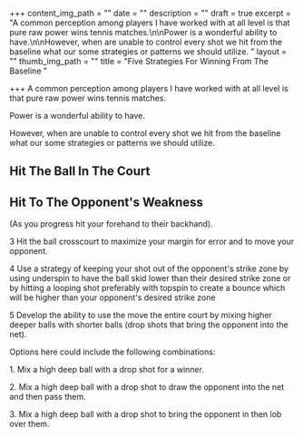 +++
content_img_path = ""
date = ""
description = ""
draft = true
excerpt = "A common perception among players I have worked with at all level is that pure raw power wins tennis matches.\n\nPower is a wonderful ability to have.\n\nHowever, when are unable to control every shot we hit from the baseline what our some strategies or patterns we should utilize. "
layout = ""
thumb_img_path = ""
title = "Five Strategies For Winning From The Baseline "

+++
A common perception among players I have worked with at all level is that pure raw power wins tennis matches.

Power is a wonderful ability to have.

However, when are unable to control every shot we hit from the baseline what our some strategies or patterns we should utilize. 

## Hit The Ball In The Court

## Hit To The Opponent's Weakness 

(As you progress hit your forehand to their backhand).

3 Hit the ball crosscourt to maximize your margin for error and to move your opponent.

4 Use a strategy of keeping your shot out of the opponent's strike zone by using underspin to have the ball skid lower than their desired strike zone or by hitting a looping shot preferably with topspin to create a bounce which will be higher than your opponent's desired strike zone

5 Develop the ability to use the move the entire court by mixing higher deeper balls with shorter balls (drop shots that bring the opponent into the net).

Options here could include the following combinations:

1\. Mix a high deep ball with a drop shot for a winner.

2\. Mix a high deep ball with a drop shot to draw the opponent into the net and then pass them.

3\. Mix a high deep ball with a drop shot to bring the opponent in then lob over them.